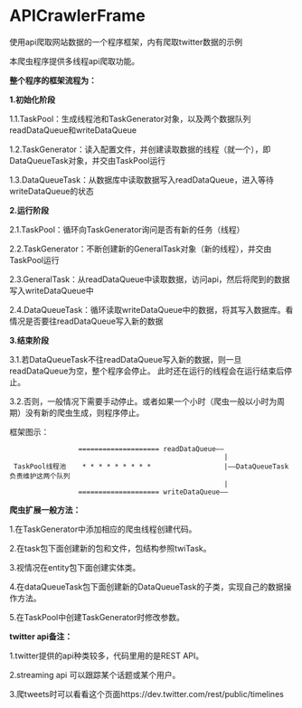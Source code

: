 # APICrawlerFrame
使用api爬取网站数据的一个程序框架，内有爬取twitter数据的示例

本爬虫程序提供多线程api爬取功能。

**整个程序的框架流程为：**

**1.初始化阶段**

1.1.TaskPool：生成线程池和TaskGenerator对象，以及两个数据队列readDataQueue和writeDataQueue

1.2.TaskGenerator：读入配置文件，并创建读取数据的线程（就一个），即DataQueueTask对象，并交由TaskPool运行

1.3.DataQueueTask：从数据库中读取数据写入readDataQueue，进入等待writeDataQueue的状态

**2.运行阶段**

2.1.TaskPool：循环向TaskGenerator询问是否有新的任务（线程）

2.2.TaskGenerator：不断创建新的GeneralTask对象（新的线程），并交由TaskPool运行

2.3.GeneralTask：从readDataQueue中读取数据，访问api，然后将爬到的数据写入writeDataQueue中

2.4.DataQueueTask：循环读取writeDataQueue中的数据，将其写入数据库。看情况是否要往readDataQueue写入新的数据

**3.结束阶段**

3.1.若DataQueueTask不往readDataQueue写入新的数据，则一旦readDataQueue为空，整个程序会停止。
    此时还在运行的线程会在运行结束后停止。
    
3.2.否则，一般情况下需要手动停止。或者如果一个小时（爬虫一般以小时为周期）没有新的爬虫生成，则程序停止。

框架图示：

                     ==================== readDataQueue——
                                                         |
     TaskPool线程池    * * * * * * * * *                  |——DataQueueTask负责维护这两个队列
                                                         |
                     ==================== writeDataQueue——

**爬虫扩展一般方法：**

1.在TaskGenerator中添加相应的爬虫线程创建代码。

2.在task包下面创建新的包和文件，包结构参照twiTask。

3.视情况在entity包下面创建实体类。

4.在dataQueueTask包下面创建新的DataQueueTask的子类，实现自己的数据操作方法。

5.在TaskPool中创建TaskGenerator时修改参数。

**twitter api备注：**

1.twitter提供的api种类较多，代码里用的是REST API。

2.streaming api 可以跟踪某个话题或某个用户。

3.爬tweets时可以看看这个页面https://dev.twitter.com/rest/public/timelines
